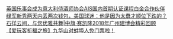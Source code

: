  
[英国乐事会成为意大利侍酒师协会AIS国内首期认证课程白金合作伙伴](http://www.dianyue.me/archives/790/a9e1tbgjbmlp3h0q/)  
[绿军新秀两天内丢两次钱包，美国球迷：他是因为太蠢才顺位下跌的？](http://www.dianyue.me/archives/037/slj64xrvqgdk8cnu/)  
[石徉云间，与您优雅共舞|中旗·赛凯隆2018年广州建博会精彩回顾](http://www.dianyue.me/archives/390/oi82gcj582ynfna8/)  
[【爱玩客祈福之旅】九华山对蚌埠人免门票啦！](http://www.dianyue.me/archives/032/iyp7q15hxvyg9y06/)